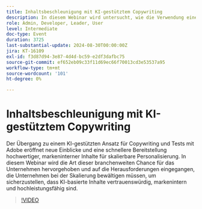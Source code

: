 ```yaml
---
title: Inhaltsbeschleunigung mit KI-gestütztem Copywriting
description: In diesem Webinar wird untersucht, wie die Verwendung eines KI-gestützten Kopier- und Testansatzes mit Adobe die Personalisierung von Inhalten im benötigten Umfang verbessern und gleichzeitig die Herausforderungen hinsichtlich der Aufrechterhaltung von Vertrauen, Markenkonsistenz und Leistung bewältigen kann.
role: Admin, Developer, Leader, User
level: Intermediate
doc-type: Event
duration: 3725
last-substantial-update: 2024-08-30T00:00:00Z
jira: KT-16109
exl-id: f3d87d94-3e87-4d4d-bc59-e2df3dafbc75
source-git-commit: ef652eb09c33f11d69ec66f70013cd3e53537a95
workflow-type: tm+mt
source-wordcount: '101'
ht-degree: 0%

---
```


# Inhaltsbeschleunigung mit KI-gestütztem Copywriting

Der Übergang zu einem KI-gestützten Ansatz für Copywriting und Tests mit Adobe eröffnet neue Einblicke und eine schnellere Bereitstellung hochwertiger, markeninterner Inhalte für skalierbare Personalisierung. In diesem Webinar wird die Art dieser branchenweiten Chance für das Unternehmen hervorgehoben und auf die Herausforderungen eingegangen, die Unternehmen bei der Skalierung bewältigen müssen, um sicherzustellen, dass KI-basierte Inhalte vertrauenswürdig, markenintern und hochleistungsfähig sind.

>[!VIDEO](https://video.tv.adobe.com/v/3433223/?learn=on)
